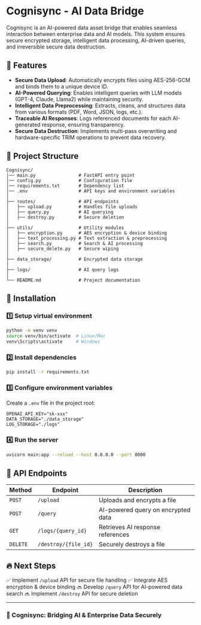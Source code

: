 
# Cognisync - AI Data Bridge

Cognisync is an AI-powered data asset bridge that enables seamless interaction between enterprise data and AI models. This system ensures secure encrypted storage, intelligent data processing, AI-driven queries, and irreversible secure data destruction.

## 🚀 Features
- **Secure Data Upload**: Automatically encrypts files using AES-256-GCM and binds them to a unique device ID.
- **AI-Powered Querying**: Enables intelligent queries with LLM models (GPT-4, Claude, Llama2) while maintaining security.
- **Intelligent Data Preprocessing**: Extracts, cleans, and structures data from various formats (PDF, Word, JSON, logs, etc.).
- **Traceable AI Responses**: Logs referenced documents for each AI-generated response, ensuring transparency.
- **Secure Data Destruction**: Implements multi-pass overwriting and hardware-specific TRIM operations to prevent data recovery.

## 📁 Project Structure
```
Cognisync/
│── main.py                # FastAPI entry point
│── config.py              # Configuration file
│── requirements.txt       # Dependency list
│── .env                   # API keys and environment variables
│
├── routes/                # API endpoints
│   ├── upload.py          # Handles file uploads
│   ├── query.py           # AI querying
│   ├── destroy.py         # Secure deletion
│
├── utils/                 # Utility modules
│   ├── encryption.py      # AES encryption & device binding
│   ├── text_processing.py # Text extraction & preprocessing
│   ├── search.py          # Search & AI processing
│   ├── secure_delete.py   # Secure wiping
│
├── data_storage/          # Encrypted data storage
│
├── logs/                  # AI query logs
│
└── README.md              # Project documentation
```

## 🔧 Installation
### 1️⃣ Setup virtual environment
```bash
python -m venv venv
source venv/bin/activate  # Linux/Mac
venv\Scripts\activate     # Windows
```

### 2️⃣ Install dependencies
```bash
pip install -r requirements.txt
```

### 3️⃣ Configure environment variables
Create a `.env` file in the project root:
```
OPENAI_API_KEY="sk-xxx"
DATA_STORAGE="./data_storage"
LOG_STORAGE="./logs"
```

### 4️⃣ Run the server
```bash
uvicorn main:app --reload --host 0.0.0.0 --port 8000
```

## 📌 API Endpoints
| Method   | Endpoint             | Description |
|----------|----------------------|-------------|
| `POST`   | `/upload`            | Uploads and encrypts a file |
| `POST`   | `/query`             | AI-powered query on encrypted data |
| `GET`    | `/logs/{query_id}`   | Retrieves AI response references |
| `DELETE` | `/destroy/{file_id}` | Securely destroys a file |

## 🔥 Next Steps
✅ Implement `/upload` API for secure file handling
✅ Integrate AES encryption & device binding
🔜 Develop `/query` API for AI-powered data search
🔜 Implement `/destroy` API for secure deletion

---
### 🚀 Cognisync: Bridging AI & Enterprise Data Securely
